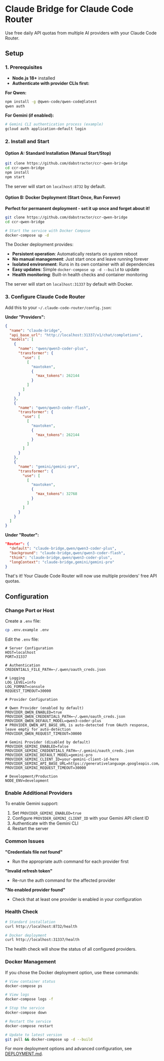 # Claude Bridge for Claude Code Router

Use free daily API quotas from multiple AI providers with your Claude Code Router.

## Setup

### 1. Prerequisites

- **Node.js 18+** installed
- **Authenticate with provider CLIs first:**

**For Qwen:**
```bash
npm install -g @qwen-code/qwen-code@latest
qwen auth
```

**For Gemini (if enabled):**
```bash
# Gemini CLI authentication process (example)
gcloud auth application-default login
```

### 2. Install and Start

#### Option A: Standard Installation (Manual Start/Stop)

```bash
git clone https://github.com/dabstractor/ccr-qwen-bridge
cd ccr-qwen-bridge
npm install
npm start
```

The server will start on `localhost:8732` by default.

#### Option B: Docker Deployment (Start Once, Run Forever)

**Perfect for permanent deployment - set it up once and forget about it!**

```bash
git clone https://github.com/dabstractor/ccr-qwen-bridge
cd ccr-qwen-bridge

# Start the service with Docker Compose
docker-compose up -d
```

The Docker deployment provides:
- **Persistent operation**: Automatically restarts on system reboot
- **No manual management**: Just start once and leave running forever
- **Isolated environment**: Runs in its own container with all dependencies
- **Easy updates**: Simple `docker-compose up -d --build` to update
- **Health monitoring**: Built-in health checks and container monitoring

The server will start on `localhost:31337` by default with Docker.

### 3. Configure Claude Code Router

Add this to your `~/.claude-code-router/config.json`:

**Under "Providers":**
```json
{
  "name": "claude-bridge",
  "api_base_url": "http://localhost:31337/v1/chat/completions",
  "models": [
    {
      "name": "qwen/qwen3-coder-plus",
      "transformer": {
        "use": [
          [
            "maxtoken",
            {
              "max_tokens": 262144
            }
          ]
        ]
      }
    },
    {
      "name": "qwen/qwen3-coder-flash",
      "transformer": {
        "use": [
          [
            "maxtoken",
            {
              "max_tokens": 262144
            }
          ]
        ]
      }
    },
    {
      "name": "gemini/gemini-pro",
      "transformer": {
        "use": [
          [
            "maxtoken",
            {
              "max_tokens": 32768
            }
          ]
        ]
      }
    }
  ]
}
```

**Under "Router":**
```json
"Router": {
  "default": "claude-bridge,qwen/qwen3-coder-plus",
  "background": "claude-bridge,qwen/qwen3-coder-flash",
  "think": "claude-bridge,qwen/qwen3-coder-plus",
  "longContext": "claude-bridge,gemini/gemini-pro"
}
```

That's it! Your Claude Code Router will now use multiple providers' free API quotas.

## Configuration

### Change Port or Host

Create a `.env` file:
```bash
cp .env.example .env
```

Edit the `.env` file:
```
# Server Configuration
HOST=localhost
PORT=31337

# Authentication
CREDENTIALS_FILE_PATH=~/.qwen/oauth_creds.json

# Logging
LOG_LEVEL=info
LOG_FORMAT=console
REQUEST_TIMEOUT=30000

# Provider Configuration

# Qwen Provider (enabled by default)
PROVIDER_QWEN_ENABLED=true
PROVIDER_QWEN_CREDENTIALS_PATH=~/.qwen/oauth_creds.json
PROVIDER_QWEN_DEFAULT_MODEL=qwen3-coder-plus
# PROVIDER_QWEN_API_BASE_URL is auto-detected from OAuth response, leave empty for auto-detection
PROVIDER_QWEN_REQUEST_TIMEOUT=30000

# Gemini Provider (disabled by default)
PROVIDER_GEMINI_ENABLED=false
PROVIDER_GEMINI_CREDENTIALS_PATH=~/.gemini/oauth_creds.json
PROVIDER_GEMINI_DEFAULT_MODEL=gemini-pro
PROVIDER_GEMINI_CLIENT_ID=your-gemini-client-id-here
PROVIDER_GEMINI_API_BASE_URL=https://generativelanguage.googleapis.com/v1
PROVIDER_GEMINI_REQUEST_TIMEOUT=30000

# Development/Production
NODE_ENV=development
```

### Enable Additional Providers

To enable Gemini support:
1. Set `PROVIDER_GEMINI_ENABLED=true`
2. Configure `PROVIDER_GEMINI_CLIENT_ID` with your Gemini API client ID
3. Authenticate with the Gemini CLI
4. Restart the server

### Common Issues

**"Credentials file not found"**
- Run the appropriate auth command for each provider first

**"Invalid refresh token"**
- Re-run the auth command for the affected provider

**"No enabled provider found"**
- Check that at least one provider is enabled in your configuration

### Health Check

```bash
# Standard installation
curl http://localhost:8732/health

# Docker deployment
curl http://localhost:31337/health
```

The health check will show the status of all configured providers.

### Docker Management

If you chose the Docker deployment option, use these commands:

```bash
# View container status
docker-compose ps

# View logs
docker-compose logs -f

# Stop the service
docker-compose down

# Restart the service
docker-compose restart

# Update to latest version
git pull && docker-compose up -d --build
```

For more deployment options and advanced configuration, see [DEPLOYMENT.md](DEPLOYMENT.md).